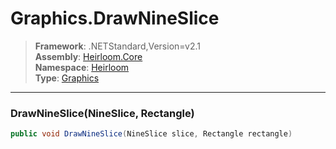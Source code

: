 # Graphics.DrawNineSlice

> **Framework**: .NETStandard,Version=v2.1  
> **Assembly**: [Heirloom.Core][0]  
> **Namespace**: [Heirloom][0]  
> **Type**: [Graphics][1]

--------------------------------------------------------------------------------

### DrawNineSlice(NineSlice, Rectangle)

```cs
public void DrawNineSlice(NineSlice slice, Rectangle rectangle)
```

[0]: ../Heirloom.Core.md
[1]: Heirloom.Graphics.md
